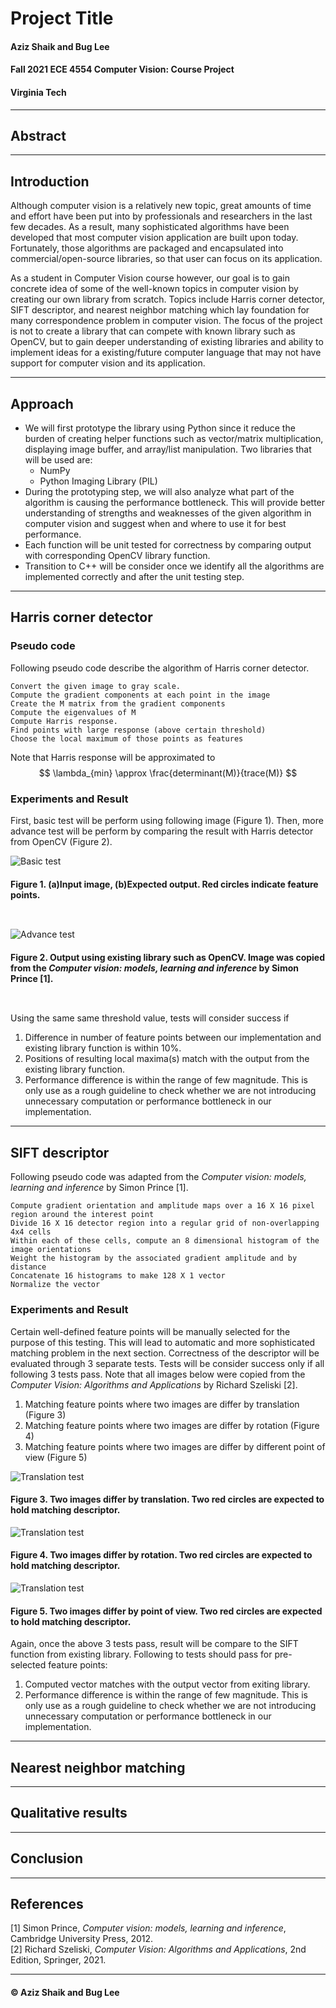 <link rel="stylesheet" href="styles.css">

# Project Title
#### Aziz Shaik and Bug Lee
#### Fall 2021 ECE 4554 Computer Vision: Course Project
#### Virginia Tech
---
## Abstract



---
## Introduction

Although computer vision is a relatively new topic, great amounts of time and effort have been put into by professionals and researchers in the last few decades. As a result, many sophisticated algorithms have been developed that most computer vision application are built upon today. Fortunately, those algorithms are packaged and encapsulated into commercial/open-source libraries, so that user can focus on its application.  

As a student in Computer Vision course however, our goal is to gain concrete idea of some of the well-known topics in computer vision by creating our own library from scratch. Topics include Harris corner detector, SIFT descriptor, and nearest neighbor matching which lay foundation for many correspondence problem in computer vision. The focus of the project is not to create a library that can compete with known library such as OpenCV, but to gain deeper understanding of existing libraries and ability to implement ideas for a existing/future computer language that may not have support for computer vision and its application.

---
## Approach

- We will first prototype the library using Python since it reduce the burden of creating helper functions such as vector/matrix multiplication, displaying image buffer, and array/list manipulation. Two libraries that will be used are: 
  - NumPy
  - Python Imaging Library (PIL)
- During the prototyping step, we will also analyze what part of the algorithm is causing the performance bottleneck. This will provide better understanding of strengths and weaknesses of the given algorithm in computer vision and suggest when and where to use it for best performance.
- Each function will be unit tested for correctness by comparing output with corresponding OpenCV library function.  
- Transition to C++ will be consider once we identify all the algorithms are implemented correctly and after the unit testing step.
  
---

## Harris corner detector
### **Pseudo code**
Following pseudo code describe the algorithm of Harris corner detector.

    Convert the given image to gray scale. 
    Compute the gradient components at each point in the image
    Create the M matrix from the gradient components
    Compute the eigenvalues of M
    Compute Harris response. 
    Find points with large response (above certain threshold)
    Choose the local maximum of those points as features

 Note that Harris response will be approximated to
 $$
 \lambda_{min} \approx \frac{determinant(M)}{trace(M)}
 $$

 ### **Experiments and Result**
First, basic test will be perform using following image (Figure 1).
Then, more advance test will be perform by comparing the result with Harris detector from OpenCV (Figure 2).

![Basic test](images/harris_expected_result1.png)

#### Figure 1. (a)Input image, (b)Expected output. Red circles indicate feature points.  

` `

![Advance test](images/harris_expected_result2.png)
#### Figure 2. Output using existing library such as OpenCV. Image was copied from the *Computer vision: models, learning and inference* by Simon Prince [1]. 

` `

Using the same same threshold value, tests will consider success if
1. Difference in number of feature points between our implementation and existing library function is within 10%.  
2. Positions of resulting local maxima(s) match with the output from the existing library function.
3. Performance difference is within the range of few magnitude. This is only use as a rough guideline to check whether we are not introducing unnecessary computation or performance bottleneck in our implementation.


---
## SIFT descriptor
Following pseudo code was adapted from the *Computer vision: models, learning and inference* by Simon Prince [1]. 

    Compute gradient orientation and amplitude maps over a 16 X 16 pixel region around the interest point
    Divide 16 X 16 detector region into a regular grid of non-overlapping 4x4 cells
    Within each of these cells, compute an 8 dimensional histogram of the image orientations
    Weight the histogram by the associated gradient amplitude and by distance 
    Concatenate 16 histograms to make 128 X 1 vector
    Normalize the vector

 ### **Experiments and Result**
 Certain well-defined feature points will be manually selected for the purpose of this testing. This will lead to automatic and more sophisticated matching problem in the next section. Correctness of the descriptor will be evaluated through 3 separate tests. Tests will be consider success only if all following 3 tests pass. Note that all images below were copied from the *Computer Vision: Algorithms and Applications* by Richard Szeliski [2].
 1. Matching feature points where two images are differ by translation (Figure 3)
 2. Matching feature points where two images are differ by rotation (Figure 4)
 3. Matching feature points where two images are differ by different point of view (Figure 5)
   
![Translation test](images/sift_expected_result2.png)

#### Figure 3. Two images differ by translation. Two red circles are expected to hold matching descriptor.

![Translation test](images/sift_expected_result1.png)

#### Figure 4. Two images differ by rotation. Two red circles are expected to hold matching descriptor.

![Translation test](images/sift_expected_result3.png)

#### Figure 5. Two images differ by point of view. Two red circles are expected to hold matching descriptor.

Again, once the above 3 tests pass, result will be compare to the SIFT function from existing library. Following to tests should pass for pre-selected feature points:

1. Computed vector matches with the output vector from exiting library. 
2. Performance difference is within the range of few magnitude. This is only use as a rough guideline to check whether we are not introducing unnecessary computation or performance bottleneck in our implementation.

---
## Nearest neighbor matching




---
## Qualitative results



---
## Conclusion



---
## References
[1] Simon Prince, *Computer vision: models, learning and inference*, Cambridge University Press, 2012.  
[2] Richard Szeliski, *Computer Vision: Algorithms and Applications*, 2nd Edition, Springer, 2021.

---
#### © Aziz Shaik and Bug Lee

